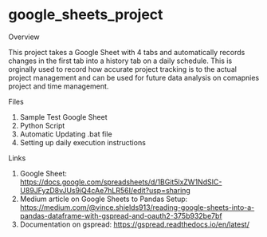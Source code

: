 # google_sheets_project
Overview

This project takes a Google Sheet with 4 tabs and automatically records changes in the first tab into a history tab on a daily schedule. This is orginally used to record how accurate project tracking is to the actual project management and can be used for future data analysis on comapnies project and time management. 

Files
1. Sample Test Google Sheet
2. Python Script 
3. Automatic Updating .bat file
4. Setting up daily execution instructions

Links
1. Google Sheet: https://docs.google.com/spreadsheets/d/1BGit5lxZW1NdSIC-U89JFyzD8vJUs9iQ4cAe7hLR56I/edit?usp=sharing 
2. Medium article on Google Sheets to Pandas Setup: https://medium.com/@vince.shields913/reading-google-sheets-into-a-pandas-dataframe-with-gspread-and-oauth2-375b932be7bf
3. Documentation on gspread: https://gspread.readthedocs.io/en/latest/
